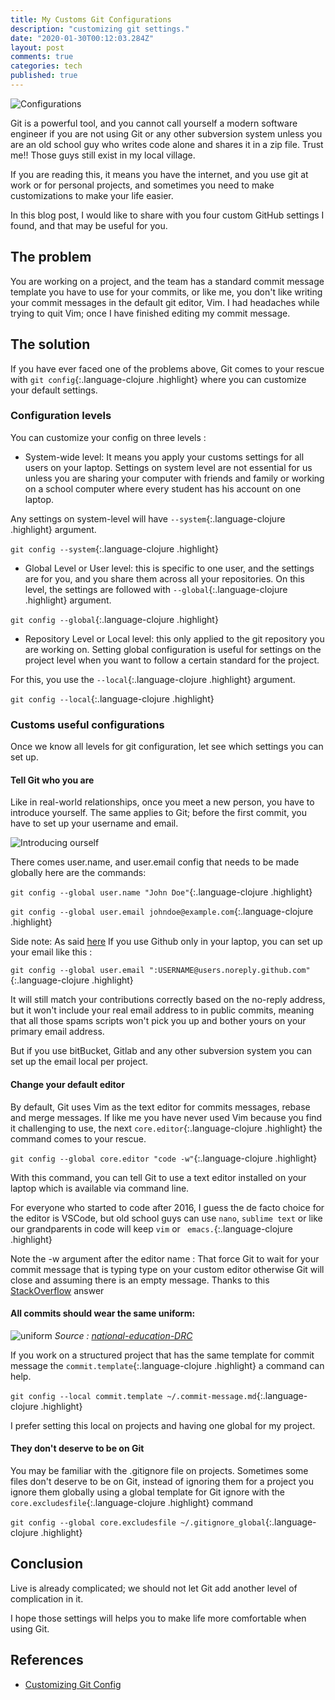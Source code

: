 ```yaml
---
title: My Customs Git Configurations
description: "customizing git settings."
date: "2020-01-30T00:12:03.284Z"
layout: post
comments: true
categories: tech
published: true
---
```


![Configurations](https://cdn.lynda.com/course/514200/514200-636141225565412095-16x9.jpg)


Git is a powerful tool, and you cannot call yourself a modern software engineer if you are not using Git or any other subversion system unless you are an old school guy who writes code alone and shares it in a zip file. Trust me!! Those guys still exist in my local village.

If you are reading this, it means you have the internet, and you use git at work or for personal projects, and sometimes you need to make customizations to make your life easier.

In this blog post, I would like to share with you four custom GitHub settings I found, and that may be useful for you.

## The problem 

You are working on a project, and the team has a standard commit message template you have to use for your commits, or like me, you don't like writing your commit messages in the default git editor, Vim. I had headaches while trying to quit Vim; once I have finished editing my commit message.

## The solution

If you have ever faced one of the problems above, Git comes to your rescue with `git config`{:.language-clojure .highlight} where you can customize your default settings.

### Configuration levels 

You can customize your config on three levels :

- System-wide level: It means you apply your customs settings for all users on your laptop. Settings on system level are not essential for us unless you are sharing your computer with friends and family or working on a school computer where every student has his account on one laptop.

Any settings on system-level will have `--system`{:.language-clojure .highlight} argument. 

`git config --system`{:.language-clojure .highlight}

- Global Level or User level: this is specific to one user, and the settings are for you, and you share them across all your repositories. 
On this level, the settings are followed with `--global`{:.language-clojure .highlight} argument.

`git config --global`{:.language-clojure .highlight}

- Repository Level or Local level: this only applied to the git repository you are working on.
Setting global configuration is useful for settings on the project level when you want to follow a certain standard for the project.

For this, you use the `--local`{:.language-clojure .highlight} argument.

`git config --local`{:.language-clojure .highlight}


### Customs useful configurations

Once we know all levels for git configuration, let see which settings you can set up.

#### Tell Git who you are 

Like in real-world relationships, once you meet a new person, you have to introduce yourself. The same applies to Git; before the first commit, you have to set up your username and email.

![Introducing ourself](https://media.giphy.com/media/Y0mC3y5G53PsQ/giphy.gif)

There comes user.name, and user.email config that needs to be made globally here are the commands:

`git config --global user.name "John Doe"`{:.language-clojure .highlight}

`git config --global user.email johndoe@example.com`{:.language-clojure .highlight}

Side note: 
As said [here](https://dev.to/msaracevic/comment/bdhb) If you use Github only in your laptop, you can set up your email like this :

`git config --global user.email ":USERNAME@users.noreply.github.com"`{:.language-clojure .highlight}


It will still match your contributions correctly based on the no-reply address, but it won't include your real email address to in public commits, meaning that all those spams scripts won't pick you up and bother yours on your primary email address.

But if you use bitBucket, Gitlab and any other subversion system you can set up the email local per project. 

#### Change your default editor 

By default, Git uses Vim as the text editor for commits messages, rebase and merge messages.
If like me you have never used Vim because you find it challenging to use, the next `core.editor`{:.language-clojure .highlight} the command comes to your rescue.

`git config --global core.editor "code -w"`{:.language-clojure .highlight}

With this command, you can tell Git to use a text editor installed on your laptop which is available via command line.

For everyone who started to code after 2016, I guess the de facto choice for the editor is VSCode, but old school guys can use `nano`, `sublime text` or like our grandparents in code will keep `vim` or ` emacs.`{:.language-clojure .highlight}

Note the -w argument after the editor name : 
That force Git to wait for your commit message that is typing type on your custom editor otherwise Git will close and assuming there is an empty message. Thanks to this [StackOverflow](https://stackoverflow.com/a/11702707/4683950) answer

#### All commits should wear the same uniform:

![uniform](https://www.eduquepsp.education/wp-content/uploads/2018/06/epspbanner.jpg)
*Source : [national-education-DRC](https://www.eduquepsp.education/)*

If you work on a structured project that has the same template for commit message the `commit.template`{:.language-clojure .highlight} a command can help.

`git config --local commit.template ~/.commit-message.md`{:.language-clojure .highlight}

I prefer setting this local on projects and having one global for my project.

#### They don't deserve to be on Git

You may be familiar with the .gitignore file on projects.
Sometimes some files don't deserve to be on Git, instead of ignoring them for a project you ignore them globally using a global template for Git ignore with the `core.excludesfile`{:.language-clojure .highlight} command

`git config --global core.excludesfile ~/.gitignore_global`{:.language-clojure .highlight}



## Conclusion

Live is already complicated; we should not let Git add another level of complication in it.

I hope those settings will helps you to make life more comfortable when using Git.

## References

- [Customizing Git Config](https://www.git-scm.com/book/en/v2/Customizing-Git-Git-Configuration)
